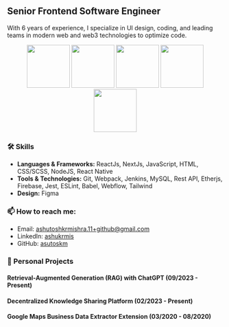 ## Senior Frontend Software Engineer
With 6 years of experience, I specialize in UI design, coding, and leading teams in modern web and web3 technologies to optimize code.
<div align="center">
<img src="https://user-images.githubusercontent.com/74038190/212257454-16e3712e-945a-4ca2-b238-408ad0bf87e6.gif" width="100">
<img src="https://user-images.githubusercontent.com/74038190/212257460-738ff738-247f-4445-a718-cdd0ca76e2db.gif" width="100">
<img src="https://user-images.githubusercontent.com/74038190/212257467-871d32b7-e401-42e8-a166-fcfd7baa4c6b.gif" width="100">
<img src="https://github.com/Anmol-Baranwal/Cool-GIFs-For-GitHub/assets/74038190/67f477ed-6624-42da-99f0-1a7b1a16eecb" width="100">
<img src="https://github.com/Anmol-Baranwal/Cool-GIFs-For-GitHub/assets/74038190/3c16d4f2-b757-4c70-8f42-43d5dddd2c36" width="100">
</div>

### 🛠 Skills

- **Languages & Frameworks:** ReactJs, NextJs, JavaScript, HTML, CSS/SCSS, NodeJS, React Native
- **Tools & Technologies:** Git, Webpack, Jenkins, MySQL, Rest API, Etherjs, Firebase, Jest, ESLint, Babel, Webflow, Tailwind
- **Design:** Figma

### 📫 How to reach me:
- Email: ashutoshkrmishra.11+github@gmail.com
- LinkedIn: [ashukrmis](https://linkedin.com/in/ashukrmis)
- GitHub: [asutoskm](https://github.com/asutoskm)



### 🚀 Personal Projects

#### Retrieval-Augmented Generation (RAG) with ChatGPT (09/2023 - Present)
#### Decentralized Knowledge Sharing Platform (02/2023 - Present)
#### Google Maps Business Data Extractor Extension (03/2020 - 08/2020)
